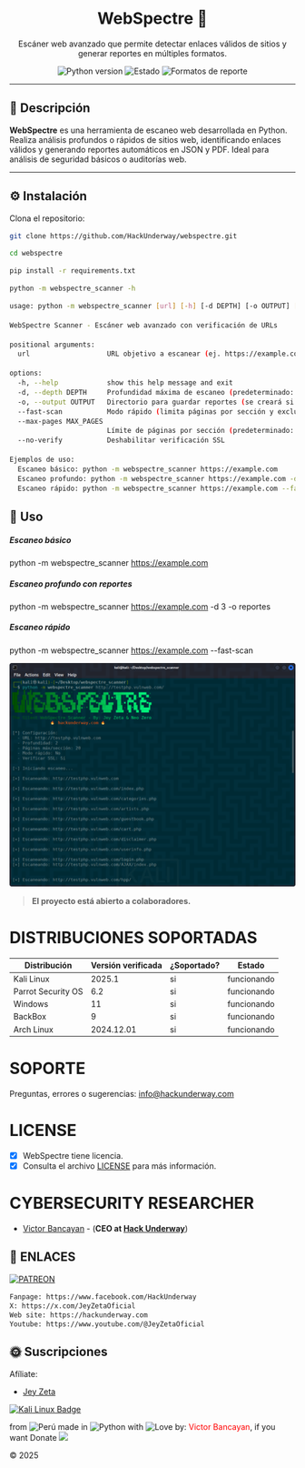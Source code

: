 <h1 align="center">WebSpectre 🔎</h1>

<p align="center">
  Escáner web avanzado que permite detectar enlaces válidos de sitios y generar reportes en múltiples formatos.
</p>

<p align="center">
  <img src="https://img.shields.io/badge/Python-3.11+-blue.svg" alt="Python version">
  <img src="https://img.shields.io/badge/Estado-En%20Desarrollo-yellow.svg" alt="Estado">
  <img src="https://img.shields.io/badge/Reportes-PDF%20%7C%20JSON-green.svg" alt="Formatos de reporte">
</p>

---

## 🧠 Descripción

**WebSpectre** es una herramienta de escaneo web desarrollada en Python. Realiza análisis profundos o rápidos de sitios web, identificando enlaces válidos y generando reportes automáticos en JSON y PDF. Ideal para análisis de seguridad básicos o auditorías web.

---

## ⚙️ Instalación

Clona el repositorio:

```bash
git clone https://github.com/HackUnderway/webspectre.git
```
```bash
cd webspectre
```
```bash
pip install -r requirements.txt
```
```bash
python -m webspectre_scanner -h
```
```bash
usage: python -m webspectre_scanner [url] [-h] [-d DEPTH] [-o OUTPUT] [--fast-scan] [--max-pages MAX_PAGES] [--no-verify]

WebSpectre Scanner - Escáner web avanzado con verificación de URLs

positional arguments:
  url                   URL objetivo a escanear (ej. https://example.com)

options:
  -h, --help            show this help message and exit
  -d, --depth DEPTH     Profundidad máxima de escaneo (predeterminado: 2)
  -o, --output OUTPUT   Directorio para guardar reportes (se creará si no existe)
  --fast-scan           Modo rápido (limita páginas por sección y excluye APIs)
  --max-pages MAX_PAGES
                        Límite de páginas por sección (predeterminado: 20)
  --no-verify           Deshabilitar verificación SSL

Ejemplos de uso:
  Escaneo básico: python -m webspectre_scanner https://example.com
  Escaneo profundo: python -m webspectre_scanner https://example.com -d 3 -o reportes
  Escaneo rápido: python -m webspectre_scanner https://example.com --fast-scan
```
## 🚀 Uso
##### Escaneo básico
python -m webspectre_scanner https://example.com

##### Escaneo profundo con reportes
python -m webspectre_scanner https://example.com -d 3 -o reportes

##### Escaneo rápido
python -m webspectre_scanner https://example.com --fast-scan

<p align="center">
  <img src="assets/WebSpectre.png" alt="WebSpectre" width="600"/>
</p>

> **El proyecto está abierto a colaboradores.**

# DISTRIBUCIONES SOPORTADAS
|Distribución | Versión verificada | 	¿Soportado? | 	Estado |
|--------------|--------------------|------|-------|
|Kali Linux| 2025.1| si| funcionando   |
|Parrot Security OS| 6.2| si | funcionando   |
|Windows| 11 | si | funcionando   |
|BackBox| 9 | si | funcionando   |
|Arch Linux| 2024.12.01 | si | funcionando   |

# SOPORTE
Preguntas, errores o sugerencias: info@hackunderway.com

# LICENSE
- [x] WebSpectre tiene licencia.
- [x] Consulta el archivo [LICENSE](https://github.com/HackUnderway/webspectre#MIT-1-ov-file) para más información.

# CYBERSECURITY RESEARCHER

* [Victor Bancayan](https://www.offsec.com/bug-bounty-program/) - (**CEO at [Hack Underway](https://www.instagram.com/hackunderway/)**) 

## 🔗 ENLACES
[![PATREON](https://img.shields.io/badge/patreon-000000?style=for-the-badge&logo=Patreon&logoColor=white)](https://www.patreon.com/c/HackUnderway)
```
Fanpage: https://www.facebook.com/HackUnderway
X: https://x.com/JeyZetaOficial
Web site: https://hackunderway.com
Youtube: https://www.youtube.com/@JeyZetaOficial
```
## 🌞 Suscripciones
Afíliate:

- [Jey Zeta](https://www.facebook.com/JeyZetaOficial/subscribe/)

[![Kali Linux Badge](https://img.shields.io/badge/Kali%20Linux-1793D1?logo=kalilinux&logoColor=fff&style=plastic)](https://www.kali.org/)

from <img src="https://i.imgur.com/ngJCbSI.png" title="Perú"> made in <img src="https://i.imgur.com/NNfy2o6.png" title="Python"> with <img src="https://i.imgur.com/S86RzPA.png" title="Love"> by: <font color="red">Victor Bancayan</font>, if you want Donate <a href="https://www.buymeacoffee.com/HackUnderway"><img src="https://img.buymeacoffee.com/button-api/?text=Buy me a coffee&emoji=&slug=HackUnderway&button_colour=40DCA5&font_colour=ffffff&font_family=Comic&outline_colour=000000&coffee_colour=FFDD00" /></a>

© 2025

